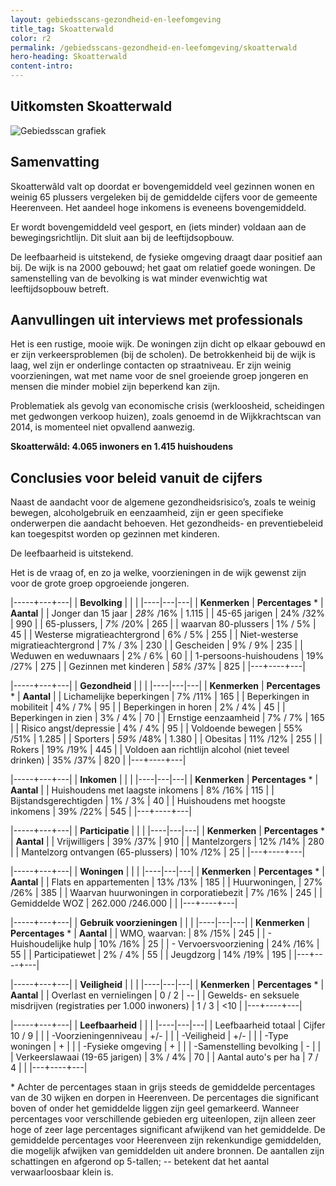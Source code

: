 ```yaml
---
layout: gebiedsscans-gezondheid-en-leefomgeving
title_tag: Skoatterwald
color: r2
permalink: /gebiedsscans-gezondheid-en-leefomgeving/skoatterwald
hero-heading: Skoatterwald
content-intro:
---
```

## Uitkomsten Skoatterwald

![Gebiedsscan grafiek](/uploads/Grafieken_Gebiedsscans_Wijken-07.png)

## Samenvatting
Skoatterwâld valt op doordat er bovengemiddeld veel gezinnen wonen en weinig 65 plussers vergeleken bij de gemiddelde cijfers voor de gemeente Heerenveen.  Het aandeel hoge inkomens is  eveneens bovengemiddeld.

Er wordt bovengemiddeld veel gesport, en (iets minder) voldaan aan de bewegingsrichtlijn. Dit sluit aan bij de leeftijdsopbouw.

De leefbaarheid is uitstekend, de fysieke omgeving draagt daar positief aan bij. De wijk is na 2000 gebouwd; het gaat om relatief goede woningen. De samenstelling van de bevolking is wat minder evenwichtig wat leeftijdsopbouw betreft.

## Aanvullingen uit interviews met professionals

Het is een rustige, mooie wijk. De woningen zijn dicht op elkaar gebouwd en er zijn verkeersproblemen (bij de scholen). De  betrokkenheid bij de wijk is laag, wel zijn er onderlinge contacten op straatniveau. Er zijn weinig voorzieningen, wat met name voor de snel groeiende groep jongeren en mensen die minder mobiel zijn beperkend kan zijn.

Problematiek als gevolg van economische crisis (werkloosheid, scheidingen met gedwongen verkoop huizen), zoals genoemd in de Wijkkrachtscan van 2014, is momenteel niet opvallend aanwezig.

**Skoatterwâld: 4.065 inwoners en 1.415 huishoudens**

## Conclusies voor beleid vanuit de cijfers
Naast de aandacht voor de algemene gezondheidsrisico’s,  zoals  te weinig bewegen, alcoholgebruik en eenzaamheid, zijn er geen specifieke onderwerpen die aandacht behoeven. Het gezondheids- en preventiebeleid kan toegespitst worden  op gezinnen met kinderen.

De leefbaarheid is uitstekend.

Het is de vraag of, en zo ja welke, voorzieningen in de wijk gewenst zijn voor de grote groep opgroeiende jongeren.

|-----+---+---|
|  **Bevolking**  |  |    |
|----|---|---|
| **Kenmerken**  | **Percentages** * | **Aantal** |
| Jonger dan 15 jaar                                  | _28%_ /16% | 1.115 |
| 45-65 jarigen                                       | 24% /32% | 990 |
| 65-plussers,                                        | _7%_ /20% | 265 |
| waarvan 80-plussers                                 | 1% / 5% | 45 |
| Westerse migratieachtergrond                        | 6% / 5% | 255 |
| Niet-westerse migratieachtergrond                   | 7% / 3% | 230 |
| Gescheiden                                          | 9% / 9% | 235 |
| Weduwen en weduwnaars                               | 2% / 6% | 60 |
| 1-persoons-huishoudens                              | 19% /27% | 275 |
| Gezinnen met kinderen                               | _58%_ /37%  | 825 |
|---+----+---|

|-----+---+---|
| **Gezondheid** |     |     |
|----|---|---|
| **Kenmerken** | **Percentages** * | **Aantal** |
| Lichamelijke beperkingen                            |  7% /11%    |  165   |
| Beperkingen in mobiliteit                           |  4% / 7%   |  95   |
| Beperkingen in horen                                |  2% / 4%   |  45   |
| Beperkingen in zien                                 |  3% / 4%   |  70   |
| Ernstige eenzaamheid                                |  7% / 7%   |  165   |
| Risico angst/depressie                              |  4% / 4%   |  95   |
| Voldoende bewegen                                   |  55% /51%   |  1.285   |
| Sporters                                            |  _59%_ /48%   |  1.380   |
| Obesitas                                            |  11% /12%   |  255   |
| Rokers                                              |  19% /19%   |  445   |
| Voldoen aan richtlijn alcohol (niet teveel drinken) |  35% /37%   |  820   |
|---+----+---|

|-----+---+---|
| **Inkomen** |     |     |
|----|---|---|
| **Kenmerken**    | **Percentages** * | **Aantal** |
| Huishoudens met laagste inkomens                    |  8% /16%      |   115      |
| Bijstandsgerechtigden                               |  1% / 3%      |   40      |
| Huishoudens met hoogste inkomens                    |  39% /22%      |   545      |
|---+----+---|

|-----+---+---|
| **Participatie** |     |     |
|----|---|---|
| **Kenmerken**  | **Percentages** * | **Aantal** |
| Vrijwilligers                                       |  39% /37%      |   910      |
| Mantelzorgers                                       |  12% /14%      |   280      |
| Mantelzorg ontvangen (65-plussers)                  |  10% /12%     |   25      |
|---+----+---|

|-----+---+---|
| **Woningen** |     |     |
|----|---|---|
| **Kenmerken** | **Percentages** * | **Aantal** |
| Flats en appartementen                              | 13% /13%  |  185 |
| Huurwoningen,                                       | 27% /26% |  385 |
| Waarvan huurwoningen in corporatiebezit             | 7% /16% |  245 |
| Gemiddelde WOZ                                      | 262.000 /246.000 |      |
|---+----+---|

|-----+---+---|
| **Gebruik voorzieningen** |     |     |
|----|---|---|
| **Kenmerken** | **Percentages** * | **Aantal** |
| WMO, waarvan:                                       | 8% /15% | 245 |
| - Huishoudelijke hulp                                 | 10% /16% | 25 |
| - Vervoersvoorziening                                 | 24% /16% | 55 |
| Participatiewet                                     | 2% / 4% | 55 |
| Jeugdzorg                                           | 14% /19% | 195 |
|---+----+---|

|-----+---+---|
| **Veiligheid** |     |     |
|----|---|---|
| **Kenmerken** | **Percentages** * | **Aantal** |
| Overlast en vernielingen                                           | 0 / 2 | -- |
| Gewelds- en seksuele misdrijven (registraties per 1.000 inwoners)  | 1 / 3 | <10 |
|---+----+---|

|-----+---+---|
| **Leefbaarheid** |     |     |
|----|---|---|
| Leefbaarheid totaal                                |  Cijfer 10 / 9 |                     |
| -Voorzieningenniveau                               |    +/- |                     |
| -Veiligheid                                        |    +/- |                        |
| -Type woningen                                     |     + |                        |
| -Fysieke omgeving                                  |     +    |                     |
| -Samenstelling bevolking                           | - |                     |
| Verkeerslawaai (19-65 jarigen)                     |    3% / 4% |     70                |
| Aantal auto's per ha                               |     7 / 4 |                     |
|---+----+---|

\* Achter de percentages staan in grijs steeds de gemiddelde percentages van de 30 wijken en dorpen in Heerenveen. De percentages die significant boven of onder het gemiddelde liggen zijn geel gemarkeerd. Wanneer percentages voor verschillende gebieden erg uiteenlopen, zijn alleen zeer hoge of zeer lage percentages significant afwijkend van het gemiddelde. De gemiddelde percentages voor Heerenveen zijn rekenkundige gemiddelden, die mogelijk afwijken van gemiddelden uit andere bronnen. De aantallen zijn schattingen en afgerond op 5-tallen; -- betekent dat het aantal verwaarloosbaar klein is.
